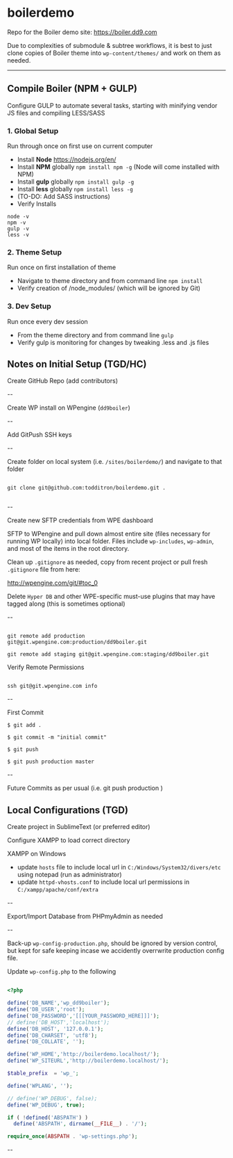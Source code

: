 # boilerdemo
Repo for the Boiler demo site: https://boiler.dd9.com

Due to complexities of submodule & subtree workflows, it is best to just clone copies of Boiler theme into `wp-content/themes/` and work on them as needed.

----------

## Compile Boiler (NPM + GULP)

Configure GULP to automate several tasks, starting with minifying vendor JS files and compiling LESS/SASS

### 1. Global Setup 
Run through once on first use on current computer

- Install **Node** https://nodejs.org/en/
- Install **NPM** globally  `npm install npm -g` (Node will come installed with NPM)
- Install **gulp** globally `npm install gulp -g`
- Install **less** globally `npm install less -g`  
- (TO-DO: Add SASS instructions)
- Verify Installs

```
node -v
npm -v
gulp -v
less -v
```

### 2. Theme Setup 
Run once on first installation of theme

- Navigate to theme directory and from command line `npm install`
- Verify creation of /node_modules/ (which will be ignored by Git)

### 3. Dev Setup 
Run once every dev session

- From the theme directory and from command line `gulp`
- Verify gulp is monitoring for changes by tweaking .less and .js files



## Notes on Initial Setup (TGD/HC)

Create GitHub Repo (add contributors)

--

Create WP install on WPengine (`dd9boiler`) 

--

Add GitPush SSH keys

--

Create folder on local system (i.e. `/sites/boilerdemo/`) and navigate to that folder

```

git clone git@github.com:todditron/boilerdemo.git .
 
```

--

Create new SFTP credentials from WPE dashboard

SFTP to WPengine and pull down almost entire site (files necessary for running WP locally) into local folder.  Files include `wp-includes`, `wp-admin`, and most of the items in the root directory.

Clean up `.gitignore` as needed, copy from recent project or pull fresh `.gitignore` file from here:

http://wpengine.com/git/#toc_0

Delete `Hyper DB` and other WPE-specific must-use plugins that may have tagged along (this is sometimes optional)

--

```

git remote add production git@git.wpengine.com:production/dd9boiler.git

git remote add staging git@git.wpengine.com:staging/dd9boiler.git

```

Verify Remote Permissions

```

ssh git@git.wpengine.com info

```

--

First Commit

```
$ git add . 

$ git commit -m "initial commit"

$ git push

$ git push production master
```

--

Future Commits as per usual (i.e. git push production )



## Local Configurations (TGD)

Create project in SublimeText (or preferred editor)

Configure XAMPP to load correct directory

XAMPP on Windows
 - update `hosts` file to include local url in `C:/Windows/System32/divers/etc` using notepad (run as administrator)
 - update `httpd-vhosts.conf` to include local url permissions in `C:/xampp/apache/conf/extra` 

--

Export/Import Database from PHPmyAdmin as needed

--


Back-up `wp-config-production.php`, should be ignored by version control, but kept for safe keeping incase we accidently overrwrite production config file.

Update `wp-config.php` to the following

```PHP

<?php

define('DB_NAME','wp_dd9boiler');
define('DB_USER','root');
define('DB_PASSWORD','[[[YOUR_PASSWORD_HERE]]]');
// define('DB_HOST','localhost');
define('DB_HOST', '127.0.0.1');
define('DB_CHARSET', 'utf8');
define('DB_COLLATE', '');

define('WP_HOME','http://boilerdemo.localhost/');
define('WP_SITEURL','http://boilerdemo.localhost/');

$table_prefix  = 'wp_';

define('WPLANG', '');

// define('WP_DEBUG', false);
define('WP_DEBUG', true);

if ( !defined('ABSPATH') )
  define('ABSPATH', dirname(__FILE__) . '/');

require_once(ABSPATH . 'wp-settings.php');
```

--

